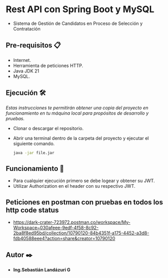 # Rest API con Spring Boot y MySQL

- Sistema de Gestión de Candidatos en Proceso de Selección y Contratación

## Pre-requisitos 📋

- Internet.
- Herramienta de peticiones HTTP.
- Java JDK 21
- MySQL.

## Ejecución 🛠️

_Estas instrucciones te permitirán obtener una copia del proyecto en funcionamiento en tu máquina local para propósitos de desarrollo y pruebas._

- Clonar o descargar el repositorio.
- Abrir una terminal dentro de la carpeta del proyecto y ejecutar el siguiente comando.

    ```bash
   java -jar file.jar 
   ```

## Funcionamiento 🚀

- Para cualquier ejecución primero se debe logear y obtener su JWT.
- Utilizar Authorization en el header con su respectivo JWT.

## Peticiones en postman con pruebas en todos los http code status
- https://dark-crater-723972.postman.co/workspace/My-Workspace~030afeee-9edf-4f58-8c92-2ba8f8ed95bd/collection/10790120-84b4351f-a175-4452-a3d8-fdb40588eee4?action=share&creator=10790120

## Autor ✒️

* **Ing.Sebastián Landázuri G** 
